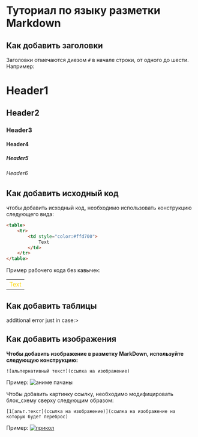 # Туториал по языку разметки Markdown

## Как добавить заголовки

Заголовки отмечаются диезом `#` в начале строки, от
одного до шести.
Например:

# Header1
## Header2
### Header3
#### Header4
##### Header5
###### Header6

## Как добавить исходный код

чтобы добавить исходный код, необходимо использовать конструкцию следующего вида:
```html
<table>
	<tr>
		<td style="color:#ffd700">
			Text
		</td>
	</tr>
</table>
```
Пример рабочего кода без кавычек:
<table>
	<tr>
		<td style="color:#ffD700">
			Text
		</td>
	</tr>
</table>

## Как добавить таблицы

additional error just in case:>

## Как добавить изображения

**Чтобы добавить изображение в разметку MarkDown, используйте следующую конструкцию:**
```
![альтернативный текст](ссылка на изображение)
```
Пример:
![аниме пачаны](https://awesomereviews.ru/wp-content/uploads/2018/10/Веселье-752x440.jpg)

Чтобы добавить картинку ссылку, необходимо модифицировать блок_схему сверху следующим образом:

```
[1[альт.текст](ссылка на изображение)](ссылка на изображение на которую будет переброс)
```

Пример:
[![прикол](https://www.meme-arsenal.com/memes/02992f294c7347a29a428fe4e62ab53f.jpg)](https://www.youtube.com/watch?v=dQw4w9WgXcQ)